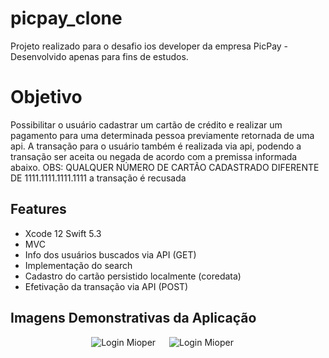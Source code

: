 # picpay_clone
Projeto realizado para o desafio ios developer da empresa PicPay - Desenvolvido apenas para fins de estudos.

# Objetivo

Possibilitar o usuário cadastrar um cartão de crédito e realizar um pagamento para uma determinada pessoa previamente retornada de uma api. A transação para o usuário também é realizada via api, podendo a transação ser aceita ou negada de acordo com a premissa informada abaixo.
OBS: QUALQUER NÚMERO DE CARTÃO CADASTRADO DIFERENTE DE 1111.1111.1111.1111 a transação é recusada

## Features

- Xcode 12 Swift 5.3
- MVC
- Info dos usuários buscados via API (GET)
- Implementação do search
- Cadastro do cartão persistido localmente (coredata)
- Efetivação da transação via API (POST)

## Imagens Demonstrativas da Aplicação

<p align="center">
  <img title="Login Mioper" alt="Login Mioper" src="https://user-images.githubusercontent.com/29108604/86067595-9f879d80-ba4b-11ea-9fe5-8a125e447d2e.gif">
  &emsp;
  <img title="Login Mioper" alt="Login Mioper" src="https://user-images.githubusercontent.com/29108604/86067979-90edb600-ba4c-11ea-8e75-00cd2c98665b.gif">
  &emsp;
</p>



